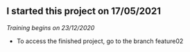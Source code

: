## I started this project on 17/05/2021
*Training begins on 23/12/2020*

- To access the finished project, go to the branch feature02